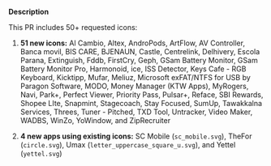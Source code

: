 **Description**

This PR includes 50+ requested icons:

1. **51 new icons:** Al Cambio, Altex, AndroPods, ArtFlow, AV Controller, Banca movil, BIS CARE, BJENAUN, Castle, Centrelink, Delhivery, Escola Parana, Extinguish, Fddb, FirstCry, Geph, GSam Battery Monitor, GSam Battery Monitor Pro, Harmonoid, ice, ISS Detector, Keys Cafe - RGB Keyboard, Kicktipp, Mufar, Meliuz, Microsoft exFAT/NTFS for USB by Paragon Software, MODO, Money Manager (KTW Apps), MyRogers, Navi, Park+, Perfect Viewer, Priority Pass, Pulsar+, Reface, SBI Rewards, Shopee LIte, Snapmint, Stagecoach, Stay Focused, SumUp, Tawakkalna Services, Threes, Tuner - Pitched, TXD Tool, Untracker, Video Maker, WADBS, WinZo, YoWindow, and ZipRecruiter

2. **4 new apps using existing icons:** SC Mobile (`sc_mobile.svg`), TheFor (`circle.svg`), Umax (`letter_uppercase_square_u.svg`), and Yettel (`yettel.svg`)


